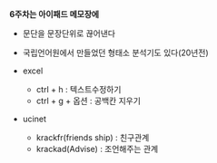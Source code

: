 **6주차는 아이패드 메모장에**

* 문단을 문장단위로 끊어낸다
* 국립언어원에서 만들었던 형태소 분석기도 있다(20년전)

* excel
	* ctrl + h : 텍스트수정하기
	* ctrl + g + 옵션 : 공백칸 지우기

* ucinet
	* krackfr(friends ship) : 친구관계
	* krackad(Advise) : 조언해주는 관계
<!--stackedit_data:
eyJoaXN0b3J5IjpbMjEyMzczNDgxOSwtMjEzNjY1NDc5MSw1Nj
I3MTc1MTcsOTA5MjMyMjgzXX0=
-->